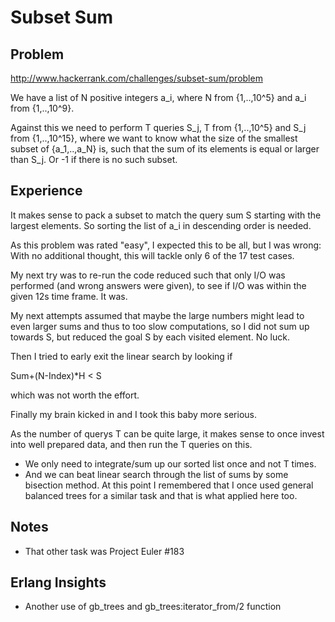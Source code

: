# Subset Sum

## Problem
http://www.hackerrank.com/challenges/subset-sum/problem

We have a list of N positive integers a_i, where N from {1,..,10^5} and a_i from {1,..,10^9}.

Against this we need to perform T queries S_j, T from {1,..,10^5} and S_j from {1,..,10^15}, 
where we want to know what the size of the smallest subset of {a_1,..,a_N} is, such that
the sum of its elements is equal or larger than S_j. Or -1 if there is no such subset.

## Experience
It makes sense to pack a subset to match the query sum S starting with the largest elements.
So sorting the list of a_i in descending order is needed.

As this problem was rated "easy", I expected this to be all, but I was wrong: With no additional
thought, this will tackle only 6 of the 17 test cases.

My next try was to re-run the code reduced such that only I/O was performed (and wrong answers were
given), to see if I/O was within the given 12s time frame. It was.

My next attempts assumed that maybe the large numbers might lead to even larger sums and thus to too
slow computations, so I did not sum up towards S, but reduced the goal S by each visited element.
No luck. 

Then I tried to early exit the linear search by looking if 

  Sum+(N-Index)*H < S
  
which was not worth the effort.

Finally my brain kicked in and I took this baby more serious.

As the number of querys T can be quite large, it makes sense to
once invest into well prepared data, and then run the T queries on this.

- We only need to integrate/sum up our sorted list once and not T times.
- And we can beat linear search through the list of sums by some bisection
  method. At this point I remembered that I once used general balanced trees
  for a similar task and that is what applied here too.

## Notes
- That other task was Project Euler #183

## Erlang Insights
- Another use of gb_trees and gb_trees:iterator_from/2 function 
